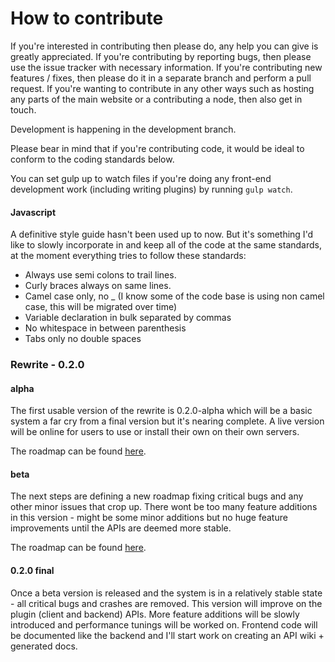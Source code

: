 # How to contribute

If you're interested in contributing then please do, any help you can give is greatly appreciated. If you're contributing by reporting bugs, then please use the issue tracker with necessary information. If you're contributing new features / fixes, then please do it in a separate branch and perform a pull request. If you're wanting to contribute in any other ways such as hosting any parts of the main website or a contributing a node, then also get in touch.

Development is happening in the development branch.

Please bear in mind that if you're contributing code, it would be ideal to conform to the coding standards below.

You can set gulp up to watch files if you're doing any front-end development work (including writing plugins) by running `gulp watch`.

#### Javascript
A definitive style guide hasn't been used up to now. But it's something I'd like to slowly incorporate in and keep all of the code at the same standards, at the moment everything tries to follow these standards:
* Always use semi colons to trail lines.
* Curly braces always on same lines.
* Camel case only, no _ (I know some of the code base is using non camel case, this will be migrated over time)
* Variable declaration in bulk separated by commas
* No whitespace in between parenthesis
* Tabs only no double spaces

### Rewrite - 0.2.0
#### alpha
The first usable version of the rewrite is 0.2.0-alpha which will be a basic system a far cry from a final version but it's nearing complete. A live version will be online for users to use or install their own on their own servers.

The roadmap can be found [here](https://github.com/ircanywhere/ircanywhere/wiki/0.2.0-alpha-Roadmap).

#### beta
The next steps are defining a new roadmap fixing critical bugs and any other minor issues that crop up. There wont be too many feature additions in this version - might be some minor additions but no huge feature improvements until the APIs are deemed more stable.

The roadmap can be found [here](https://github.com/ircanywhere/ircanywhere/wiki/0.2.0-alpha-Roadmap).

#### 0.2.0 final
Once a beta version is released and the system is in a relatively stable state - all critical bugs and crashes are removed. This version will improve on the plugin (client and backend) APIs. More feature additions will be slowly introduced and performance tunings will be worked on. Frontend code will be documented like the backend and I'll start work on creating an API wiki + generated docs.
